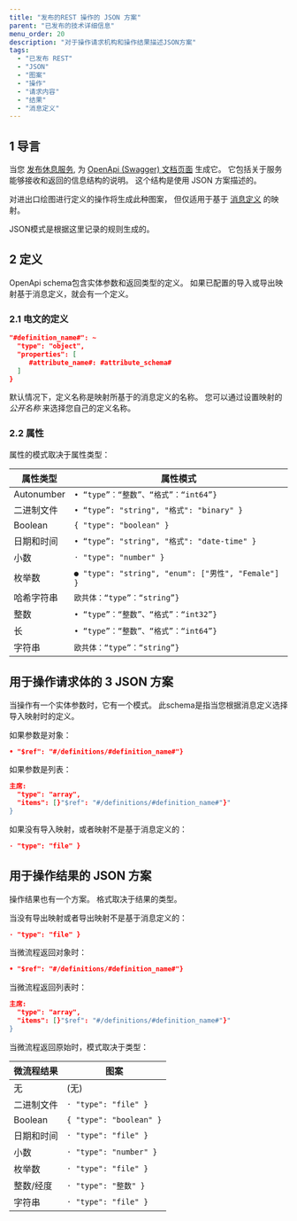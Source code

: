 ```yaml
---
title: "发布的REST 操作的 JSON 方案"
parent: "已发布的技术详细信息"
menu_order: 20
description: "对于操作请求机构和操作结果描述JSON方案"
tags:
  - "已发布 REST"
  - "JSON"
  - "图案"
  - "操作"
  - "请求内容"
  - "结果"
  - "消息定义"
---
```


## 1 导言

当您 [发布休息服务](published-rest-services), 为 [OpenApi (Swagger) 文档页面](published-rest-services#interactive-documentation) 生成它。 它包括关于服务能够接收和返回的信息结构的说明。 这个结构是使用 JSON 方案描述的。

对进出口绘图进行定义的操作将生成此种图案， 但仅适用于基于 [消息定义](message-definitions) 的映射。

JSON模式是根据这里记录的规则生成的。

## 2 定义

OpenApi schema包含实体参数和返回类型的定义。 如果已配置的导入或导出映射基于消息定义，就会有一个定义。

### 2.1 电文的定义

```json
"#definition_name#": ~ 
  "type": "object",
  "properties": [
     #attribute_name#: #attribute_schema#
  ]
}
```

默认情况下，定义名称是映射所基于的消息定义的名称。 您可以通过设置映射的 _公开名称_ 来选择您自己的定义名称。

### 2.2 属性

属性的模式取决于属性类型：

| 属性类型       | 属性模式                                             |
| ---------- | ------------------------------------------------ |
| Autonumber | `• “type”：“整数”、“格式”：“int64”}`                    |
| 二进制文件      | `• “type”: "string", "格式": "binary" }`           |
| Boolean    | `{ "type": "boolean" }`                          |
| 日期和时间      | `• “type”: "string", "格式": "date-time" }`        |
| 小数         | `· "type": "number" }`                           |
| 枚举数        | `● "type": "string", "enum": ["男性", "Female"] }` |
| 哈希字符串      | `欧共体：“type”：“string”}`                           |
| 整数         | `• “type”：“整数”、“格式”：“int32”}`                    |
| 长          | `• “type”：“整数”、“格式”：“int64”}`                    |
| 字符串        | `欧共体：“type”：“string”}`                           |

## 用于操作请求体的 3 JSON 方案

当操作有一个实体参数时，它有一个模式。 此schema是指当您根据消息定义选择导入映射时的定义。

如果参数是对象：

```json
• "$ref": "#/definitions/#definition_name#"}
```

如果参数是列表：

```json
主席: 
  "type": "array",
  "items": [}"$ref": "#/definitions/#definition_name#"}"
}
```

如果没有导入映射，或者映射不是基于消息定义的：

```json
· "type": "file" }
```

## 用于操作结果的 JSON 方案

操作结果也有一个方案。 格式取决于结果的类型。

当没有导出映射或者导出映射不是基于消息定义的：

```json
· "type": "file" }
```

当微流程返回对象时：

```json
• "$ref": "#/definitions/#definition_name#"}
```

当微流程返回列表时：

```json
主席: 
  "type": "array",
  "items": [}"$ref": "#/definitions/#definition_name#"}"
}
```

当微流程返回原始时，模式取决于类型：

| 微流程结果   | 图案                      |
| ------- | ----------------------- |
| 无       | (无)                     |
| 二进制文件   | `· "type": "file" }`    |
| Boolean | `{ "type": "boolean" }` |
| 日期和时间   | `· "type": "file" }`    |
| 小数      | `· "type": "number" }`  |
| 枚举数     | `· "type": "file" }`    |
| 整数/经度   | `· "type": "整数" }`      |
| 字符串     | `· "type": "file" }`    |
